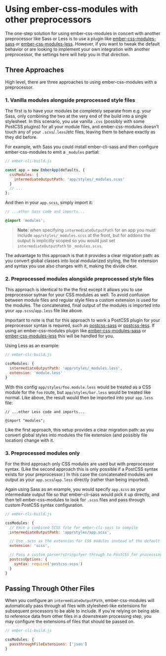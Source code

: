 # Using ember-css-modules with other preprocessors

The one-step solution for using ember-css-modules in concert with another preprocessor like Sass or Less is to use a plugin like [ember-css-modules-sass](https://npmjs.com/package/ember-css-modules-sass) or [ember-css-modules-less](https://www.npmjs.com/package/ember-css-modules-less). However, if you want to tweak the default behavior or are looking to implement your own integration with another preprocessor, the settings here will help you in that direction.

## Three Approaches

High level, there are three approaches to using ember-css-modules with a preprocessor.

### 1. Vanilla modules alongside preprocessed style files

The first is to have your modules be completely separate from e.g. your Sass, only combining the two at the very end of the build into a single stylesheet. In this scenario, you use vanilla `.css` (possibly with some PostCSS plugins) for all your module files, and ember-css-modules doesn't touch any of your `.scss`/`.less`/etc files, leaving them to behave exactly as they did before.

For example, with Sass you could install ember-cli-sass and then configure ember-css-modules to emit a `_modules` partial:

```js
// ember-cli-build.js

const app = new EmberApp(defaults, {
  cssModules: {
    intermediateOutputPath: 'app/styles/_modules.scss'
  }
  // ...
};
```

And then in your `app.scss`, simply import it:

```scss
// ...other Sass code and imports...

@import 'modules';
```

> **Note**: when specifying `intermediateOutputPath` for an app you must include `app/styles/_modules.scss` at the front, but for addons the output is implicitly scoped so you would just set `intermediateOutputPath` to `_modules.scss`.

The advantage to this approach is that it provides a clear migration path: as you convert global classes into local modularized styling, the file extension and syntax you use also changes with it, making the divide clear.

### 2. Preprocessed modules alongside preprocessed style files

This approach is identical to the the first except it allows you to use preprocessor sytnax for your CSS modules as well. To avoid confusion between module files and regular style files a custom extension is used for the modules. The concatenated, final output of the modules is imported into your `app.scss`/`app.less` file like above.

Important to note is that for this approach to work a PostCSS plugin for your preprocessor syntax is required, such as [postcss-sass](https://github.com/postcss/postcss-scss) or [postcss-less](https://github.com/shellscape/postcss-less). If using an ember-css-modules plugin like [ember-css-modules-sass](https://npmjs.com/package/ember-css-modules-sass) or [ember-css-modules-less](https://www.npmjs.com/package/ember-css-modules-less) this will be handled for you.

Using Less as an example:

```js
// ember-cli-build.js

cssModules: {
  intermediateOutputPath: 'app/styles/_modules.less',
  extension: 'module.less'
}
```

With this config `app/styles/foo.module.less` would be treated as a CSS module for the `foo` route, but `app/styles/bar.less` would be treated like normal. Like above, the result would then be imported into your `app.less` file:

```less
// ...other Less code and imports...

@import "modules";
```

Like the first approach, this setup provides a clear migration path: as you convert global styles into modules the file extension (and possibly file location) change with it.

### 3. Preprocessed modules only

For the third approach only CSS modules are used but with preprocessor syntax. (Like the second approach this is only possible if a PostCSS syntax exists for your preprocessor.) In this case the concatenated modules are output as your `app.scss`/`app.less` directly (rather than being imported).

Again using Sass as an example, you would specify `app.scss` as your intermediate output file so that ember-cli-sass would pick it up directly, and then tell ember-css-modules to look for `.scss` files and pass through custom PostCSS syntax configuration.

```js
// ember-cli-build.js

cssModules: {
  // Emit a combined SCSS file for ember-cli-sass to compile
  intermediateOutputPath: 'app/styles/app.scss',

  // Use .scss as the extension for CSS modules instead of the default .css
  extension: 'scss',

  // Pass a custom parser/stringifyer through to PostCSS for processing modules OR use a plugin instead, like ember-css-modules-sass
  postcssOptions: {
    syntax: require('postcss-scss')
  }
}
```

## Passing Through Other Files

When you configure an `intermediateOutputPath`, ember-css-modules will automatically pass through all files with stylesheet-like extensions for subsequent processors to be able to include. If you're relying on being able to reference data from other files in a downstream processing step, you may configure the extensions of files that should be passed on.

```js
// ember-cli-build.js

cssModules: {
  passthroughFileExtensions: ['json']
}
```
